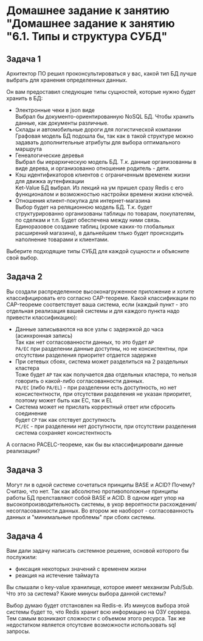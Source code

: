  
# Домашнее задание к занятию "Домашнее задание к занятию "6.1. Типы и структура СУБД"

## Задача 1  
Архитектор ПО решил проконсультироваться у вас, какой тип БД лучше выбрать для хранения определенных данных.  

Он вам предоставил следующие типы сущностей, которые нужно будет хранить в БД:  

- Электронные чеки в json виде  
Выбрал бы документо-ориентированную NoSQL БД. Чтобы хранить данные, как документы различные.
- Склады и автомобильные дороги для логистической компании  
Графовая модель БД подошла бы, так как в такой структуре можно задавать дополнительные атрибуты для выбора оптимального маршрута
- Генеалогические деревья  
Выбрал бы иерархическую модель БД. Т.к. данные организованны в виде дерева, и организованно отношение родитель - дети.
- Кэш идентификаторов клиентов с ограниченным временем жизни для движка аутенфикации  
Ket-Value БД выбрал. Из лекций на ум пришел сразу Redis с его функционалом и возможностью настройки времени жизни ключей.
- Отношения клиент-покупка для интернет-магазина  
Выбор будет на реляционною модель БД. Т.к. будет структурированно организованы таблицы по товарам, покупателям, по сделкам и т.п. Будет обеспечена между ними связь.
Единоразовое создание таблиц (кроме каких-то глобальных расширений магазина), в дальнейшем тлько будет происходить наполнение товарами и клиентами.

Выберите подходящие типы СУБД для каждой сущности и объясните свой выбор.


## Задача 2  
Вы создали распределенное высоконагруженное приложение и хотите классифицировать его согласно CAP-теореме. Какой классификации по CAP-теореме соответствует ваша система, если (каждый пункт - это отдельная реализация вашей системы и для каждого пункта надо привести классификацию):

- Данные записываются на все узлы с задержкой до часа (асинхронная запись)  
Так как нет согласованности данных, то это будет ```AP```  
```PA/EC``` при разделении данные доступны, но не консистентны, при отсутствии разделения приоритет отдается задержке  
- При сетевых сбоях, система может разделиться на 2 раздельных кластера  
Тоже будет ```AP``` так как получается два отдельных кластера, то нельзя говорить о какой-либо согласованности данных.  
```PA/EC``` (либо ```PA/EL```) - при разделении есть доступность, но нет консистентности, при отсутствии разделения не указан приоритет, поэтому может быть как EC, так и EL  
- Система может не прислать корректный ответ или сбросить соединение   
будет ```CP``` так как отствует доступность  
```PC/EC``` - при разделении нет доступности, при отсутствии разделения система сохраняет консистентность  
 
А согласно PACELC-теореме, как бы вы классифицировали данные реализации?

## Задача 3  
Могут ли в одной системе сочетаться принципы BASE и ACID? Почему?  
Считаю, что нет. Так как абсолютно противоположные принципы работы БД прелставляют собой BASE и ACID.
В одном идет упор на высокопроизводительность системы, в укор вероятности расхождения/несогласованности данных. Во втором же наоборот - согласованность данных и "минимальные проблемы" при сбоях системы.

## Задача 4  
Вам дали задачу написать системное решение, основой которого бы послужили:

- фиксация некоторых значений с временем жизни  
- реакция на истечение таймаута  
 
Вы слышали о key-value хранилище, которое имеет механизм Pub/Sub. Что это за система? Какие минусы выбора данной системы?  

Выбор думаю будет отстановлен на Redis-е. Из минусов выбора этой системы будет то, что Redis хранит всю информацию на ОЗУ сервера. Тем самым возникают сложности с объемом этого ресурса. Так же недостатком является отсутсвие возможности использовать sql запросы.




